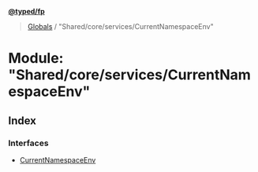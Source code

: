 **[@typed/fp](../README.md)**

> [Globals](../globals.md) / "Shared/core/services/CurrentNamespaceEnv"

# Module: "Shared/core/services/CurrentNamespaceEnv"

## Index

### Interfaces

* [CurrentNamespaceEnv](../interfaces/_shared_core_services_currentnamespaceenv_.currentnamespaceenv.md)
